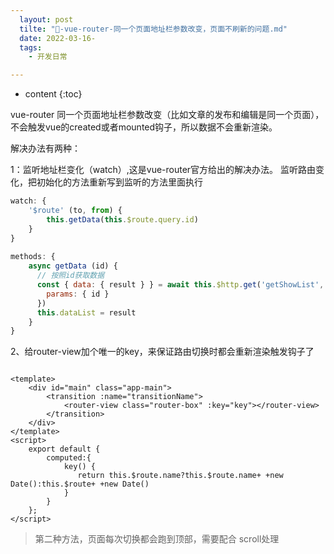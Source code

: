 ```yaml
---
  layout: post
  tilte: "🥜-vue-router-同一个页面地址栏参数改变，页面不刷新的问题.md"
  date: 2022-03-16-
  tags: 
    - 开发日常

---
```



* content
{:toc}


vue-router  同一个页面地址栏参数改变（比如文章的发布和编辑是同一个页面），不会触发vue的created或者mounted钩子，所以数据不会重新渲染。

解决办法有两种：

1：监听地址栏变化（watch）,这是vue-router官方给出的解决办法。
监听路由变化，把初始化的方法重新写到监听的方法里面执行
```js
watch: {
    '$route' (to, from) {
        this.getData(this.$route.query.id)
    }
}
 
methods: {
    async getData (id) {
      // 按照id获取数据
      const { data: { result } } = await this.$http.get('getShowList', {
        params: { id }
      })
      this.dataList = result
    }
}
```
2、给router-view加个唯一的key，来保证路由切换时都会重新渲染触发钩子了
```

<template>
    <div id="main" class="app-main">
        <transition :name="transitionName">
            <router-view class="router-box" :key="key"></router-view>
        </transition>
    </div>
</template>
<script>
    export default {
        computed:{
            key() {
               return this.$route.name?this.$route.name+ +new Date():this.$route+ +new Date()
            }
        }
    };
</script>

```
> 第二种方法，页面每次切换都会跑到顶部，需要配合 scroll处理
